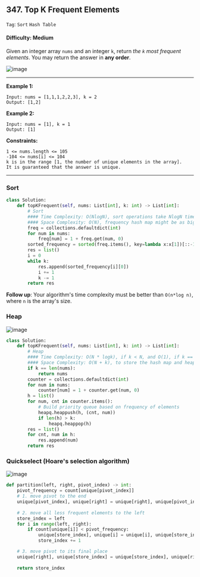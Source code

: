 ## 347. Top K Frequent Elements

```Tag```: ```Sort``` ```Hash Table```

#### Difficulty: Medium

Given an integer array ```nums``` and an integer ```k```, return _the ```k``` most frequent elements_. You may return the answer in __any order__.

![image](https://user-images.githubusercontent.com/35042430/214404324-85f282d5-168b-4417-a3de-7d0b3b3bf73d.png)

---

__Example 1:__
```
Input: nums = [1,1,1,2,2,3], k = 2
Output: [1,2]
```

__Example 2:__
```
Input: nums = [1], k = 1
Output: [1]
```

__Constraints:__
```
1 <= nums.length <= 105
-104 <= nums[i] <= 104
k is in the range [1, the number of unique elements in the array].
It is guaranteed that the answer is unique.
```

---

### Sort

```Python
class Solution:
    def topKFrequent(self, nums: List[int], k: int) -> List[int]:
        # Sort
        #### Time Complexity: O(NlogN), sort operations take NlogN time
        #### Space Complexity: O(N), frequency hash map might be as big as the input array if all elements are unique
        freq = collections.defaultdict(int)
        for num in nums:
            freq[num] = 1 + freq.get(num, 0)
        sorted_frequency = sorted(freq.items(), key=lambda x:x[1])[::-1]
        res = list()
        i = 0
        while k:
            res.append(sorted_frequency[i][0])
            i += 1
            k -= 1
        return res
```

__Follow up__: Your algorithm's time complexity must be better than ```O(n*log n)```, where ```n``` is the array's size.

### Heap

![image](https://leetcode.com/problems/top-k-frequent-elements/solutions/646157/Figures/347_rewrite/summary.png)

```Python
class Solution:
    def topKFrequent(self, nums: List[int], k: int) -> List[int]:
        # Heap
        #### Time Complexity: O(N * logk), if k < N, and O(1), if k == N  
        #### Space Complexity: O(N + k), to store the hash map and heap
        if k == len(nums):
            return nums
        counter = collections.defaultdict(int)
        for num in nums:
            counter[num] = 1 + counter.get(num, 0)
        h = list()
        for num, cnt in counter.items():
            # Build priority queue based on frequency of elements
            heapq.heappush(h, (cnt, num))
            if len(h) > k:
                heapq.heappop(h)
        res = list()
        for cnt, num in h:
            res.append(num)
        return res
```

### Quickselect (Hoare's selection algorithm)

![image](https://leetcode.com/problems/top-k-frequent-elements/solutions/646157/Figures/347_rewrite/details.png)

```Python
def partition(left, right, pivot_index) -> int:
    pivot_frequency = count[unique[pivot_index]]
    # 1. move pivot to the end
    unique[pivot_index], unique[right] = unique[right], unique[pivot_index]  
    
    # 2. move all less frequent elements to the left
    store_index = left
    for i in range(left, right):
        if count[unique[i]] < pivot_frequency:
            unique[store_index], unique[i] = unique[i], unique[store_index]
            store_index += 1

    # 3. move pivot to its final place
    unique[right], unique[store_index] = unique[store_index], unique[right]  
    
    return store_index
```

```Python

```

